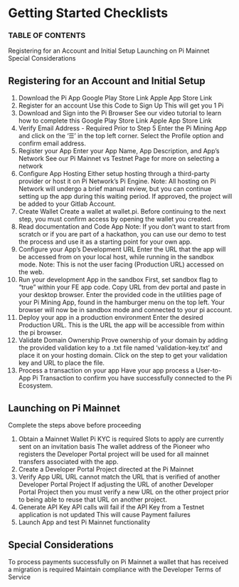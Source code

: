 # Getting Started Checklists
### TABLE OF CONTENTS
Registering for an Account and Initial Setup
Launching on Pi Mainnet
Special Considerations

## Registering for an Account and Initial Setup
1. Download the Pi App
    Google Play Store Link
    Apple App Store Link
2. Register for an account
    Use this Code to Sign Up
    This will get you 1 Pi
3. Download and Sign into the Pi Browser
    See our video tutorial to learn how to complete this
    Google Play Store Link
    Apple App Store Link
4. Verify Email Address - Required Prior to Step 5
Enter the Pi Mining App and click on the ‘☰’ in the top left corner.
Select the Profile option and confirm email address.
5. Register your App
Enter your App Name, App Description, and App’s Network
See our Pi Mainnet vs Testnet Page for more on selecting a network
6. Configure App Hosting
Either setup hosting through a third-party provider or host it on Pi Network’s Pi Engine.
Note: All hosting on Pi Network will undergo a brief manual review, but you can continue setting up the app during this waiting period. If approved, the project will be added to your Gitlab Account.
7. Create Wallet
Create a wallet at wallet.pi. Before continuing to the next step, you must confirm access by opening the wallet you created.
8. Read documentation and Code App
Note: If you don’t want to start from scratch or if you are part of a hackathon, you can use our demo to test the process and use it as a starting point for your own app.
9. Configure your App’s Development URL
Enter the URL that the app will be accessed from on your local host, while running in the sandbox mode.
Note: This is not the user facing (Production URL) accessed on the web.
10. Run your development App in the sandbox
First, set sandbox flag to “true” within your FE app code. Copy URL from dev portal and paste in your desktop browser. Enter the provided code in the utilities page of your Pi Mining App, found in the hamburger menu on the top left. Your browser will now be in sandbox mode and connected to your pi account.
11. Deploy your app in a production environment
Enter the desired Production URL. This is the URL the app will be accessible from within the pi browser.
12. Validate Domain Ownership
Prove ownership of your domain by adding the provided validation key to a .txt file named ‘validation-key.txt’ and place it on your hosting domain. Click on the step to get your validation key and URL to place the file.
13. Process a transaction on your app
Have your app process a User-to-App Pi Transaction to confirm you have successfully connected to the Pi Ecosystem.

## Launching on Pi Mainnet
Complete the steps above before proceeding
1. Obtain a Mainnet Wallet
Pi KYC is required
Slots to apply are currently sent on an invitation basis
The wallet address of the Pioneer who registers the Developer Portal project will be used for all mainnet transfers associated with the app.
2. Create a Developer Portal Project directed at the Pi Mainnet
3. Verify App URL
URL cannot match the URL that is verified of another Developer Portal Project
If adjusting the URL of another Developer Portal Project then you must verify a new URL on the other project prior to being able to reuse that URL on another project.
4. Generate API Key
API calls will fail if the API Key from a Testnet application is not updated
This will cause Payment failures
5. Launch App and test Pi Mainnet functionality

## Special Considerations
To process payments successfully on Pi Mainnet a wallet that has received a migration is required
Maintain compliance with the Developer Terms of Service